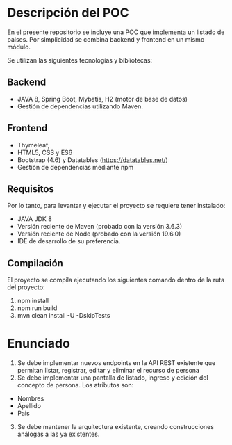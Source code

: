 # Descripción del POC

En el presente repositorio se incluye una POC que implementa un listado de paises. Por simplicidad se combina backend y frontend en un mismo módulo. 

Se utilizan las siguientes tecnologías y bibliotecas:

## Backend 
- JAVA 8, Spring Boot, Mybatis, H2 (motor de base de datos)
- Gestión de dependencias utilizando Maven.

## Frontend
- Thymeleaf, 
- HTML5, CSS y ES6 
- Bootstrap (4.6) y Datatables (https://datatables.net/)
- Gestión de dependencias mediante npm

## Requisitos

Por lo tanto, para levantar y ejecutar el proyecto se requiere tener instalado:

- JAVA JDK 8
- Versión reciente de Maven (probado con la versión 3.6.3)
- Versión reciente de Node (probado con la versión 19.6.0)
- IDE de desarrollo de su preferencia.

## Compilación

El proyecto se compila ejecutando los siguientes comando dentro de la ruta del proyecto:

1) npm install
2) npm run build
3) mvn clean install -U -DskipTests

# Enunciado

1) Se debe implementar nuevos endpoints en la API REST existente que permitan listar, registrar, editar y eliminar el recurso de persona
2) Se debe implementar una pantalla de listado, ingreso y edición del concepto de persona. Los atributos son:
- Nombres
- Apellido
- Pais
3) Se debe mantener la arquitectura existente, creando construcciones análogas a las ya existentes.








